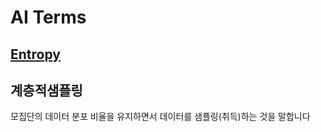 # AI Terms

## [Entropy](https://github.com/EricChoii/ai-terms/blob/main/entropy.md)
## 계층적샘플링
모집단의 데이터 분포 비율을 유지하면서 데이터를 샘플링(취득)하는 것을 말합니다

